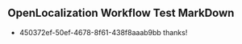 ## OpenLocalization Workflow Test MarkDown
* 450372ef-50ef-4678-8f61-438f8aaab9bb thanks!

<!--HONumber=Aug16_HO4-->


